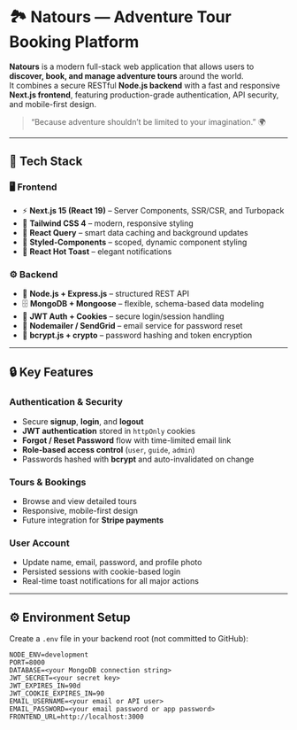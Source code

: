 # 🏞️ Natours — Adventure Tour Booking Platform

**Natours** is a modern full-stack web application that allows users to **discover, book, and manage adventure tours** around the world.  
It combines a secure RESTful **Node.js backend** with a fast and responsive **Next.js frontend**, featuring production-grade authentication, API security, and mobile-first design.

> “Because adventure shouldn’t be limited to your imagination.” 🌍

---

## 🚀 Tech Stack

### 🖥️ Frontend
- ⚡ **Next.js 15 (React 19)** – Server Components, SSR/CSR, and Turbopack  
- 🎨 **Tailwind CSS 4** – modern, responsive styling  
- 🔁 **React Query** – smart data caching and background updates  
- 💅 **Styled-Components** – scoped, dynamic component styling  
- 🔔 **React Hot Toast** – elegant notifications  

### ⚙️ Backend
- 🧠 **Node.js + Express.js** – structured REST API  
- 🗄️ **MongoDB + Mongoose** – flexible, schema-based data modeling  
- 🔐 **JWT Auth + Cookies** – secure login/session handling  
- 📧 **Nodemailer / SendGrid** – email service for password reset  
- 🔑 **bcrypt.js + crypto** – password hashing and token encryption  

---

## 🔒 Key Features

### Authentication & Security
- Secure **signup**, **login**, and **logout**
- **JWT authentication** stored in `httpOnly` cookies
- **Forgot / Reset Password** flow with time-limited email link  
- **Role-based access control** (`user`, `guide`, `admin`)
- Passwords hashed with **bcrypt** and auto-invalidated on change

### Tours & Bookings
- Browse and view detailed tours  
- Responsive, mobile-first design  
- Future integration for **Stripe payments**

### User Account
- Update name, email, password, and profile photo  
- Persisted sessions with cookie-based login  
- Real-time toast notifications for all major actions  

---

## ⚙️ Environment Setup

Create a `.env` file in your backend root (not committed to GitHub):

```env
NODE_ENV=development
PORT=8000
DATABASE=<your MongoDB connection string>
JWT_SECRET=<your secret key>
JWT_EXPIRES_IN=90d
JWT_COOKIE_EXPIRES_IN=90
EMAIL_USERNAME=<your email or API user>
EMAIL_PASSWORD=<your email password or app password>
FRONTEND_URL=http://localhost:3000

